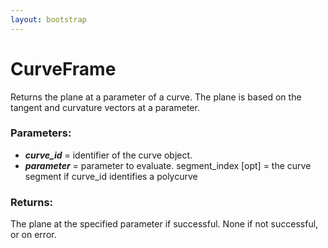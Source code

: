 ```yaml
---
layout: bootstrap
---
```


# CurveFrame

Returns the plane at a parameter of a curve. The plane is based on the
        tangent and curvature vectors at a parameter.
        

### Parameters:

- ***curve_id*** = identifier of the curve object.
- ***parameter*** = parameter to evaluate.
segment_index [opt] = the curve segment if curve_id identifies a polycurve
        

### Returns:


The plane at the specified parameter if successful. 
None if not successful, or on error.
        
